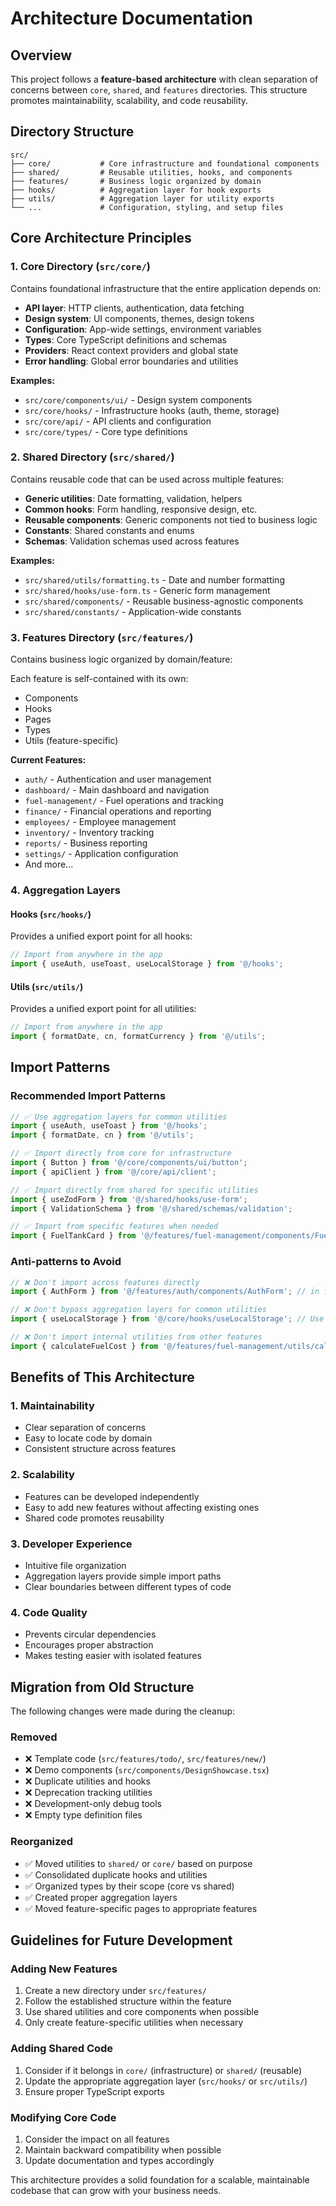 # Architecture Documentation

## Overview

This project follows a **feature-based architecture** with clean separation of concerns between `core`, `shared`, and `features` directories. This structure promotes maintainability, scalability, and code reusability.

## Directory Structure

```
src/
├── core/           # Core infrastructure and foundational components
├── shared/         # Reusable utilities, hooks, and components
├── features/       # Business logic organized by domain
├── hooks/          # Aggregation layer for hook exports
├── utils/          # Aggregation layer for utility exports
└── ...             # Configuration, styling, and setup files
```

## Core Architecture Principles

### 1. **Core Directory** (`src/core/`)
Contains foundational infrastructure that the entire application depends on:

- **API layer**: HTTP clients, authentication, data fetching
- **Design system**: UI components, themes, design tokens
- **Configuration**: App-wide settings, environment variables
- **Types**: Core TypeScript definitions and schemas
- **Providers**: React context providers and global state
- **Error handling**: Global error boundaries and utilities

**Examples:**
- `src/core/components/ui/` - Design system components
- `src/core/hooks/` - Infrastructure hooks (auth, theme, storage)
- `src/core/api/` - API clients and configuration
- `src/core/types/` - Core type definitions

### 2. **Shared Directory** (`src/shared/`)
Contains reusable code that can be used across multiple features:

- **Generic utilities**: Date formatting, validation, helpers
- **Common hooks**: Form handling, responsive design, etc.
- **Reusable components**: Generic components not tied to business logic
- **Constants**: Shared constants and enums
- **Schemas**: Validation schemas used across features

**Examples:**
- `src/shared/utils/formatting.ts` - Date and number formatting
- `src/shared/hooks/use-form.ts` - Generic form management
- `src/shared/components/` - Reusable business-agnostic components
- `src/shared/constants/` - Application-wide constants

### 3. **Features Directory** (`src/features/`)
Contains business logic organized by domain/feature:

Each feature is self-contained with its own:
- Components
- Hooks  
- Pages
- Types
- Utils (feature-specific)

**Current Features:**
- `auth/` - Authentication and user management
- `dashboard/` - Main dashboard and navigation
- `fuel-management/` - Fuel operations and tracking
- `finance/` - Financial operations and reporting
- `employees/` - Employee management
- `inventory/` - Inventory tracking
- `reports/` - Business reporting
- `settings/` - Application configuration
- And more...

### 4. **Aggregation Layers**

#### Hooks (`src/hooks/`)
Provides a unified export point for all hooks:
```typescript
// Import from anywhere in the app
import { useAuth, useToast, useLocalStorage } from '@/hooks';
```

#### Utils (`src/utils/`)
Provides a unified export point for all utilities:
```typescript
// Import from anywhere in the app
import { formatDate, cn, formatCurrency } from '@/utils';
```

## Import Patterns

### Recommended Import Patterns

```typescript
// ✅ Use aggregation layers for common utilities
import { useAuth, useToast } from '@/hooks';
import { formatDate, cn } from '@/utils';

// ✅ Import directly from core for infrastructure
import { Button } from '@/core/components/ui/button';
import { apiClient } from '@/core/api/client';

// ✅ Import directly from shared for specific utilities
import { useZodForm } from '@/shared/hooks/use-form';
import { ValidationSchema } from '@/shared/schemas/validation';

// ✅ Import from specific features when needed
import { FuelTankCard } from '@/features/fuel-management/components/FuelTankCard';
```

### Anti-patterns to Avoid

```typescript
// ❌ Don't import across features directly
import { AuthForm } from '@/features/auth/components/AuthForm'; // in fuel-management

// ❌ Don't bypass aggregation layers for common utilities
import { useLocalStorage } from '@/core/hooks/useLocalStorage'; // Use @/hooks instead

// ❌ Don't import internal utilities from other features
import { calculateFuelCost } from '@/features/fuel-management/utils/calculations'; // in inventory
```

## Benefits of This Architecture

### 1. **Maintainability**
- Clear separation of concerns
- Easy to locate code by domain
- Consistent structure across features

### 2. **Scalability**
- Features can be developed independently
- Easy to add new features without affecting existing ones
- Shared code promotes reusability

### 3. **Developer Experience**
- Intuitive file organization
- Aggregation layers provide simple import paths
- Clear boundaries between different types of code

### 4. **Code Quality**
- Prevents circular dependencies
- Encourages proper abstraction
- Makes testing easier with isolated features

## Migration from Old Structure

The following changes were made during the cleanup:

### Removed
- ❌ Template code (`src/features/todo/`, `src/features/new/`)
- ❌ Demo components (`src/components/DesignShowcase.tsx`)
- ❌ Duplicate utilities and hooks
- ❌ Deprecation tracking utilities
- ❌ Development-only debug tools
- ❌ Empty type definition files

### Reorganized
- ✅ Moved utilities to `shared/` or `core/` based on purpose
- ✅ Consolidated duplicate hooks and utilities
- ✅ Organized types by their scope (core vs shared)
- ✅ Created proper aggregation layers
- ✅ Moved feature-specific pages to appropriate features

## Guidelines for Future Development

### Adding New Features
1. Create a new directory under `src/features/`
2. Follow the established structure within the feature
3. Use shared utilities and core components when possible
4. Only create feature-specific utilities when necessary

### Adding Shared Code
1. Consider if it belongs in `core/` (infrastructure) or `shared/` (reusable)
2. Update the appropriate aggregation layer (`src/hooks/` or `src/utils/`)
3. Ensure proper TypeScript exports

### Modifying Core Code
1. Consider the impact on all features
2. Maintain backward compatibility when possible
3. Update documentation and types accordingly

This architecture provides a solid foundation for a scalable, maintainable codebase that can grow with your business needs. 